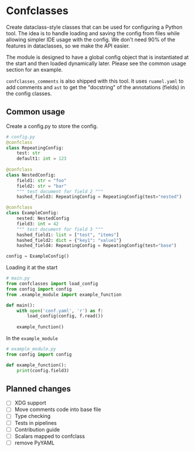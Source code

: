 # Confclasses

Create dataclass-style classes that can be used for configuring a Python tool. The idea is to handle loading and saving the config from files while allowing simpler IDE usage with the config. We don't need 90% of the features in dataclasses, so we make the API easier.

The module is designed to have a global config object that is instantiated at the start and then loaded dynamically later. Please see the common usage section for an example.

`confclasses_comments` is also shipped with this tool. It uses `ruamel.yaml` to add comments and `ast` to get the "docstring" of the annotations (fields) in the config classes.

## Common usage
Create a config.py to store the config.

```python
# config.py
@confclass
class RepeatingConfig:
    test: str
    default1: int = 123
    
@confclass
class NestedConfig:
    field1: str = "foo"
    field2: str = "bar"
    """ test document for field 2 """
    hashed_field3: RepeatingConfig = RepeatingConfig(test="nested")

@confclass
class ExampleConfig:
    nested: NestedConfig
    field3: int = 42
    """ test document for field 3 """
    hashed_field1: list = ["test", "items"]
    hashed_field2: dict = {"key1": "value1"}
    hashed_field4: RepeatingConfig = RepeatingConfig(test="base")

config = ExampleConfig()
```

Loading it at the start
```python
# main.py
from confclasses import load_config
from config import config
from .example_module import example_function

def main():
    with open('conf.yaml', 'r') as f:
        load_config(config, f.read())
    
    example_function()
```

In the `example_module`
```python
# example_module.py
from config import config

def example_function():
    print(config.field3)
```

## Planned changes
- [ ] XDG support
- [ ] Move comments code into base file
- [ ] Type checking
- [ ] Tests in pipelines
- [ ] Contribution guide
- [ ] Scalars mapped to confclass
- [ ] remove PyYAML
